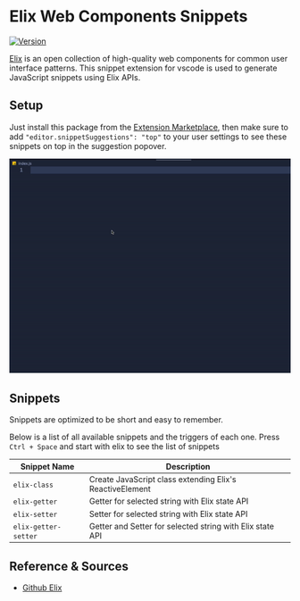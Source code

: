 # Elix Web Components Snippets

[![Version](https://img.shields.io/vscode-marketplace/v/amarnath510.ElixWebComponentsSnippets.svg)](https://marketplace.visualstudio.com/items?itemName=amarnath510.ElixWebComponentsSnippets)

[Elix](https://component.kitchen/elix) is an open collection of high-quality web components for common user interface patterns. This snippet extension for vscode is used to generate JavaScript snippets using Elix APIs.

## Setup

Just install this package from the [Extension Marketplace](https://marketplace.visualstudio.com/VSCode), then make sure to add `"editor.snippetSuggestions": "top"` to your user settings to see these snippets on top in the suggestion popover.

![Usage](./elix-web-components.gif)

## Snippets

Snippets are optimized to be short and easy to remember.

Below is a list of all available snippets and the triggers of each one. Press `Ctrl + Space` and start with elix to see the list of snippets

| Snippet Name   | Description                                                      |
| ----------- | ------------------------------------------------------------------- |
| `elix-class`     | Create JavaScript class extending Elix's ReactiveElement       |
| `elix-getter`     | Getter for selected string with Elix state API       |
| `elix-setter`     | Setter for selected string with Elix state API       |
| `elix-getter-setter`     | Getter and Setter for selected string with Elix state API       |

## Reference & Sources
- [Github Elix](https://github.com/elix/elix)